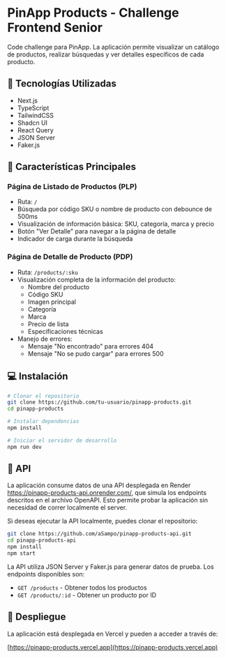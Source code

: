 # PinApp Products - Challenge Frontend Senior

Code challenge para PinApp. La aplicación permite visualizar un catálogo de productos, realizar búsquedas y ver detalles específicos de cada producto.

## 🚀 Tecnologías Utilizadas

- Next.js
- TypeScript
- TailwindCSS
- Shadcn UI
- React Query
- JSON Server
- Faker.js

## 🌟 Características Principales

### Página de Listado de Productos (PLP)

- Ruta: `/`
- Búsqueda por código SKU o nombre de producto con debounce de 500ms
- Visualización de información básica: SKU, categoría, marca y precio
- Botón "Ver Detalle" para navegar a la página de detalle
- Indicador de carga durante la búsqueda

### Página de Detalle de Producto (PDP)

- Ruta: `/products/:sku`
- Visualización completa de la información del producto:
  - Nombre del producto
  - Código SKU
  - Imagen principal
  - Categoría
  - Marca
  - Precio de lista
  - Especificaciones técnicas
- Manejo de errores:
  - Mensaje "No encontrado" para errores 404
  - Mensaje "No se pudo cargar" para errores 500

## 💻 Instalación

```bash
# Clonar el repositorio
git clone https://github.com/tu-usuario/pinapp-products.git
cd pinapp-products

# Instalar dependencias
npm install

# Iniciar el servidor de desarrollo
npm run dev
```

## 🔌 API

La aplicación consume datos de una API desplegada en Render https://pinapp-products-api.onrender.com/, que simula los endpoints descritos en el archivo OpenAPI. Esto permite probar la aplicación sin necesidad de correr localmente el server.

Si deseas ejecutar la API localmente, puedes clonar el repositorio:

```bash
git clone https://github.com/aSampo/pinapp-products-api.git
cd pinapp-products-api
npm install
npm start
```

La API utiliza JSON Server y Faker.js para generar datos de prueba. Los endpoints disponibles son:

- `GET /products` - Obtener todos los productos
- `GET /products/:id` - Obtener un producto por ID

## 🚀 Despliegue

La aplicación está desplegada en Vercel y pueden a acceder a través de:

[https://pinapp-products.vercel.app](https://pinapp-products.vercel.app)

